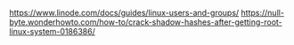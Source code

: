 https://www.linode.com/docs/guides/linux-users-and-groups/
https://null-byte.wonderhowto.com/how-to/crack-shadow-hashes-after-getting-root-linux-system-0186386/
